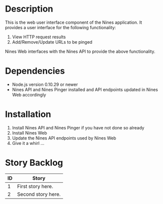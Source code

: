 # Description
This is the web user interface component of the Nines application. It provides a user interface for the following functionality:
1. View HTTP request results
2. Add/Remove/Update URLs to be pinged

Nines Web interfaces with the Nines API to provide the above functionality.

# Dependencies
* Node.js version 0.10.29 or newer
* Nines API and Nines Pinger installed and API endpoints updated in Nines Web accordingly

# Installation
1. Install Nines API and Nines Pinger if you have not done so already
2. Install Nines Web
3. Update the Nines API endpoints used by Nines Web
4. Give it a whirl ...
	
# Story Backlog
| ID  | Story |
| --- | ----- |
| 1 | First story here. |
| 2 | Second story here. |
